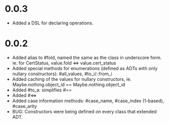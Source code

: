 0.0.3
=====

* Added a DSL for declaring operations.

0.0.2
=====

* Added alias to #fold, named the same as the class in underscore form. ie. for CertStatus, value.fold <=> value.cert_status
* Added special methods for enumerations (defined as ADTs with only nullary constructors): #all_values, #to_i/::from_i
* Added caching of the values for nullary constructors, ie. Maybe.nothing.object_id == Maybe.nothing.object_id
* Added #to_a: simplifies #==
* Added #<=>
* Added case information methods: #case_name, #case_index (1-based), #case_arity
* BUG: Constructors were being defined on every class that extended ADT.


